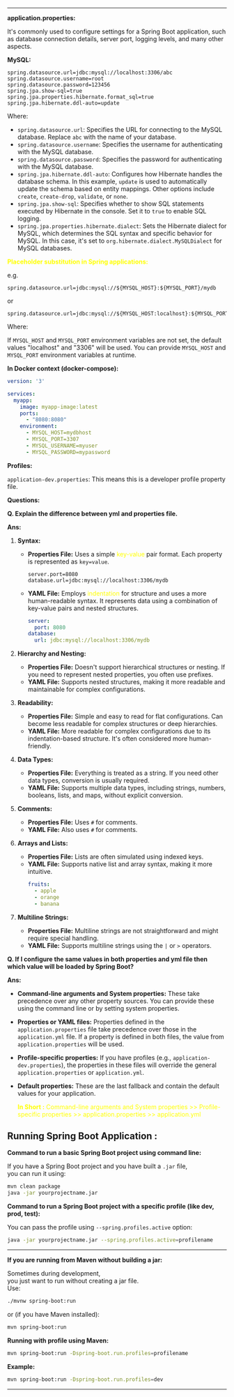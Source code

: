 
-----


**application.properties:**

It's commonly used to configure settings for a Spring Boot application, such as database connection details, server port, logging levels, and many other aspects.

**MySQL:**

```
spring.datasource.url=jdbc:mysql://localhost:3306/abc
spring.datasource.username=root
spring.datasource.password=123456
spring.jpa.show-sql=true
spring.jpa.properties.hibernate.format_sql=true
spring.jpa.hibernate.ddl-auto=update
```

Where:

- `spring.datasource.url`: Specifies the URL for connecting to the MySQL database. Replace `abc` with the name of your database.
- `spring.datasource.username`: Specifies the username for authenticating with the MySQL database.
- `spring.datasource.password`: Specifies the password for authenticating with the MySQL database.
- `spring.jpa.hibernate.ddl-auto`: Configures how Hibernate handles the database schema. In this example, `update` is used to automatically update the schema based on entity mappings. Other options include `create`, `create-drop`, `validate`, or `none`.
- `spring.jpa.show-sql`: Specifies whether to show SQL statements executed by Hibernate in the console. Set it to `true` to enable SQL logging.
- `spring.jpa.properties.hibernate.dialect`: Sets the Hibernate dialect for MySQL, which determines the SQL syntax and specific behavior for MySQL. In this case, it's set to `org.hibernate.dialect.MySQLDialect` for MySQL databases.

<font color="#ffff00">**Placeholder substitution in Spring applications:**</font>

e.g.
```
spring.datasource.url=jdbc:mysql://${MYSQL_HOST}:${MYSQL_PORT}/mydb
```
or
```
spring.datasource.url=jdbc:mysql://${MYSQL_HOST:localhost}:${MYSQL_PORT:3306}/mydb
```

Where:

If `MYSQL_HOST` and `MYSQL_PORT` environment variables are not set, the default values "localhost" and "3306" will be used. You can provide `MYSQL_HOST` and `MYSQL_PORT` environment variables at runtime.

**In Docker context (docker-compose):**

```yaml
version: '3'

services:
  myapp:
    image: myapp-image:latest
    ports:
      - "8080:8080"
    environment:
      - MYSQL_HOST=mydbhost
      - MYSQL_PORT=3307
      - MYSQL_USERNAME=myuser
      - MYSQL_PASSWORD=mypassword
```

**Profiles:**

`application-dev.properties`: This means this is a developer profile property file.

**Questions:**

**Q. Explain the difference between yml and properties file.**

**Ans:**

1. **Syntax:**
   - **Properties File:** Uses a simple <font color="#ffff00">key-value</font> pair format. Each property is represented as `key=value`.
     ```
     server.port=8080
     database.url=jdbc:mysql://localhost:3306/mydb
     ```
   - **YAML File:** Employs <font color="#ffff00">indentation</font> for structure and uses a more human-readable syntax. It represents data using a combination of key-value pairs and nested structures.
     ```yaml
     server:
       port: 8080
     database:
       url: jdbc:mysql://localhost:3306/mydb
     ```

2. **Hierarchy and Nesting:**
   - **Properties File:** Doesn't support hierarchical structures or nesting. If you need to represent nested properties, you often use prefixes.
   - **YAML File:** Supports nested structures, making it more readable and maintainable for complex configurations.

3. **Readability:**
   - **Properties File:** Simple and easy to read for flat configurations. Can become less readable for complex structures or deep hierarchies.
   - **YAML File:** More readable for complex configurations due to its indentation-based structure. It's often considered more human-friendly.

4. **Data Types:**
   - **Properties File:** Everything is treated as a string. If you need other data types, conversion is usually required.
   - **YAML File:** Supports multiple data types, including strings, numbers, booleans, lists, and maps, without explicit conversion.

5. **Comments:**
   - **Properties File:** Uses `#` for comments.
   - **YAML File:** Also uses `#` for comments.

6. **Arrays and Lists:**
   - **Properties File:** Lists are often simulated using indexed keys.
   - **YAML File:** Supports native list and array syntax, making it more intuitive.
     ```yaml
     fruits:
       - apple
       - orange
       - banana
     ```

7. **Multiline Strings:**
   - **Properties File:** Multiline strings are not straightforward and might require special handling.
   - **YAML File:** Supports multiline strings using the `|` or `>` operators.

**Q. If I configure the same values in both properties and yml file then which value will be loaded by Spring Boot?**

**Ans:**

- **Command-line arguments and System properties:** These take precedence over any other property sources. You can provide these using the command line or by setting system properties.
- **Properties or YAML files:** Properties defined in the `application.properties` file take precedence over those in the `application.yml` file. If a property is defined in both files, the value from `application.properties` will be used.
- **Profile-specific properties:** If you have profiles (e.g., `application-dev.properties`), the properties in these files will override the general `application.properties` or `application.yml`.
- **Default properties:** These are the last fallback and contain the default values for your application. 

   <font color="#ffff00">**In Short :** </font>
<font color="#ffff00">     Command-line arguments and System properties >> Profile-specific properties >>  application.properties >> application.yml</font>


## Running Spring Boot Application : 


 **Command to run a basic Spring Boot project using command line:**

If you have a Spring Boot project and you have built a `.jar` file,  
you can run it using:

```bash
mvn clean package
java -jar yourprojectname.jar

```

 **Command to run a Spring Boot project with a specific profile (like dev, prod, test):**

You can pass the profile using `--spring.profiles.active` option:

```bash
java -jar yourprojectname.jar --spring.profiles.active=profilename
```

---

**If you are running from Maven without building a jar:**

Sometimes during development,  
you just want to run without creating a jar file.  
Use:

```bash
./mvnw spring-boot:run
```

or (if you have Maven installed):

```bash
mvn spring-boot:run
```

 **Running with profile using Maven:**

```bash
mvn spring-boot:run -Dspring-boot.run.profiles=profilename
```

**Example:**

```bash
mvn spring-boot:run -Dspring-boot.run.profiles=dev
```

---
